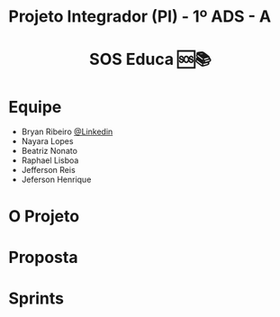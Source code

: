# Projeto Integrador (PI) - 1º ADS - A




<h1 align="center"> SOS Educa  🆘📚 </h1>


#  Equipe
* Bryan Ribeiro [@Linkedin](https://www.linkedin.com/in/bryanrribeiro/)
* Nayara Lopes
* Beatriz Nonato
* Raphael Lisboa
* Jefferson Reis
* Jeferson Henrique  

# O Projeto


# Proposta


# Sprints
